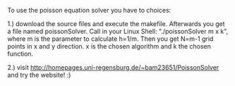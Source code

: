 To use the poisson equation solver you have to choices:

1.) download the source files and execute the makefile. Afterwards you get a file named poissonSolver.
Call in your Linux Shell: "./poissonSolver m x k", where m is the parameter to calculate h=1/m. Then
you get N=m-1 grid points in x and y direction. x is the chosen algorithm and k the chosen function.

2.) visit http://homepages.uni-regensburg.de/~bam23651/PoissonSolver and try the website! :)